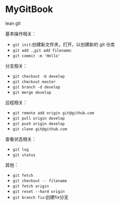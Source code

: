 # MyGitBook
lean git



基本操作相关：

- `git init`:创建新文件夹，打开，以创建新的 git 仓库
- `git add .`,`git add filename`:
- `git commit -m 'Hello'`





分支相关：

- `git checkout -b develop`
- `git checkout master`
- `git branch -d develop`
- `git merge develop`





远程相关：

- `git remote add origin git@github.com`
- `git pull origin develop `
- `git push origin develop` 
- `git clone git@github.com`





查看状态相关：

- `git log`
- `git status`




其他：

- `git fetch`
- `git checkout -- filename`
- `git fetch origin`
- `git reset --hard origin`
- `git branch fix`:创建fix分支




